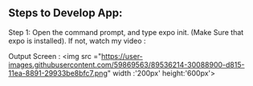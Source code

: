 ## Steps to Develop App:

Step 1: Open the command prompt, and type expo init. (Make Sure that expo is installed).
If not, watch my video : 



Output Screen :
<img src ="https://user-images.githubusercontent.com/59869563/89536214-30088900-d815-11ea-8891-29933be8bfc7.png" width :'200px' height:'600px'>

